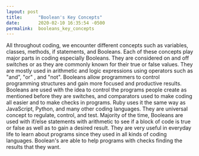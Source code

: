 ```yaml
---
layout: post
title:      "Boolean's Key Concepts"
date:       2020-02-10 16:35:54 -0500
permalink:  booleans_key_concepts
---
```



All throughout coding, we encounter different concepts such as variables, classes, methods, if statements, and Booleans. Each of these concepts play major parts in coding especially Booleans. They are considered on and off switches or as they are commonly known for their true or false values. They are mostly used in arithmetic and logic expressions using operators such as "and", "or" , and "not". Booleans allow programmers to control programming structures and gain more focused and productive results. Booleans are used with the idea to control the programs people create as mentioned before they are switches, and comparators used to make coding all easier and to make checks in programs. Ruby uses it the same way as JavaScript, Python, and many other coding languages. They are universal concept to regulate, control, and test. Majority of the time, Booleans are used with if/else statements with arithmetic to see if a block of code is true or false as well as to gain a desired result. They are very useful in everyday life to learn about programs since they used in all kinds of coding languages. Boolean's are able to help programs with checks finding the results that they want.
